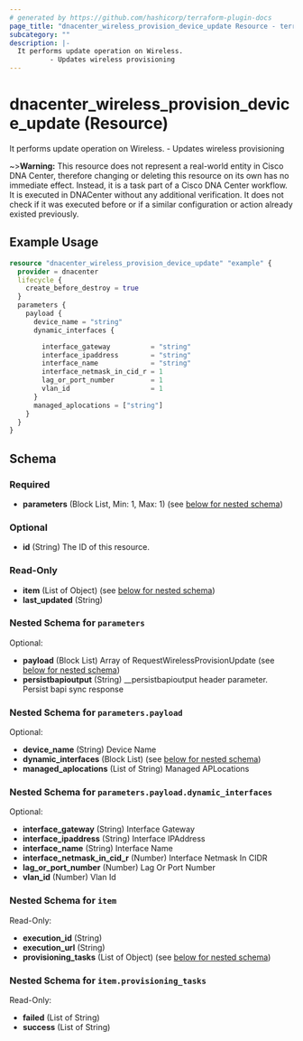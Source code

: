 ```yaml
---
# generated by https://github.com/hashicorp/terraform-plugin-docs
page_title: "dnacenter_wireless_provision_device_update Resource - terraform-provider-dnacenter"
subcategory: ""
description: |-
  It performs update operation on Wireless.
          - Updates wireless provisioning
---
```


# dnacenter_wireless_provision_device_update (Resource)

It performs update operation on Wireless.
		- Updates wireless provisioning


~>**Warning:**
This resource does not represent a real-world entity in Cisco DNA Center, therefore changing or deleting this resource on its own has no immediate effect.
Instead, it is a task part of a Cisco DNA Center workflow. It is executed in DNACenter without any additional verification. It does not check if it was executed before or if a similar configuration or action already existed previously.
## Example Usage

```terraform
resource "dnacenter_wireless_provision_device_update" "example" {
  provider = dnacenter
  lifecycle {
    create_before_destroy = true
  }
  parameters {
    payload {
      device_name = "string"
      dynamic_interfaces {

        interface_gateway          = "string"
        interface_ipaddress        = "string"
        interface_name             = "string"
        interface_netmask_in_cid_r = 1
        lag_or_port_number         = 1
        vlan_id                    = 1
      }
      managed_aplocations = ["string"]
    }
  }
}
```

<!-- schema generated by tfplugindocs -->
## Schema

### Required

- **parameters** (Block List, Min: 1, Max: 1) (see [below for nested schema](#nestedblock--parameters))

### Optional

- **id** (String) The ID of this resource.

### Read-Only

- **item** (List of Object) (see [below for nested schema](#nestedatt--item))
- **last_updated** (String)

<a id="nestedblock--parameters"></a>
### Nested Schema for `parameters`

Optional:

- **payload** (Block List) Array of RequestWirelessProvisionUpdate (see [below for nested schema](#nestedblock--parameters--payload))
- **persistbapioutput** (String) __persistbapioutput header parameter. Persist bapi sync response

<a id="nestedblock--parameters--payload"></a>
### Nested Schema for `parameters.payload`

Optional:

- **device_name** (String) Device Name
- **dynamic_interfaces** (Block List) (see [below for nested schema](#nestedblock--parameters--payload--dynamic_interfaces))
- **managed_aplocations** (List of String) Managed APLocations

<a id="nestedblock--parameters--payload--dynamic_interfaces"></a>
### Nested Schema for `parameters.payload.dynamic_interfaces`

Optional:

- **interface_gateway** (String) Interface Gateway
- **interface_ipaddress** (String) Interface IPAddress
- **interface_name** (String) Interface Name
- **interface_netmask_in_cid_r** (Number) Interface Netmask In CIDR
- **lag_or_port_number** (Number) Lag Or Port Number
- **vlan_id** (Number) Vlan Id




<a id="nestedatt--item"></a>
### Nested Schema for `item`

Read-Only:

- **execution_id** (String)
- **execution_url** (String)
- **provisioning_tasks** (List of Object) (see [below for nested schema](#nestedobjatt--item--provisioning_tasks))

<a id="nestedobjatt--item--provisioning_tasks"></a>
### Nested Schema for `item.provisioning_tasks`

Read-Only:

- **failed** (List of String)
- **success** (List of String)


